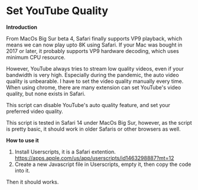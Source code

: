 # Set YouTube Quality
**Introduction**

From MacOs Big Sur beta 4, Safari finally supports VP9 playback, which means we can now play upto 8K using Safari. If your Mac was bought in 2017 or later, it probably supports VP9 hardware decoding, which uses minimum CPU resource. 

However, YouTube always tries to stream low quality videos, even if your bandwidth is very high. Especially during the pandemic, the auto video quality is unbearable. I have to set the video quality manually every time. When using chrome, there are many extension can set YouTube's video quality, but none exists in Safari.

This script can disable YouTube's auto quality feature, and set your preferred video quality.

This script is tested in Safari 14 under MacOs Big Sur, however, as the script is pretty basic, it should work in older Safaris or other browsers as well.

**How to use it**
1. Install Userscripts, it is a Safari extention.
https://apps.apple.com/us/app/userscripts/id1463298887?mt=12
2. Create a new Javascript file in Userscripts, empty it, then copy the code into it.

Then it should works.
